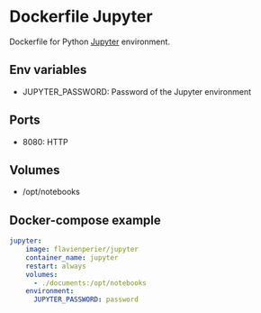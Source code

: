 # Dockerfile Jupyter

Dockerfile for Python [Jupyter](https://jupyter.org/) environment.

## Env variables

- JUPYTER_PASSWORD: Password of the Jupyter environment

## Ports

- 8080: HTTP

## Volumes

- /opt/notebooks

## Docker-compose example

```yaml
jupyter:
    image: flavienperier/jupyter
    container_name: jupyter
    restart: always
    volumes:
      - ./documents:/opt/notebooks
    environment:
      JUPYTER_PASSWORD: password
```
